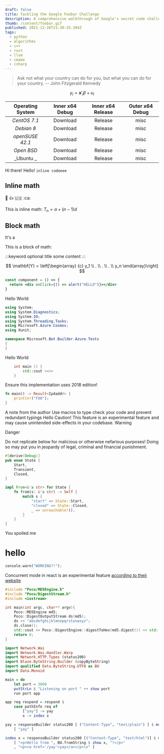 ```yaml
---
draft: false
title: Tackling the Google Foobar Challenge
description: A comprehensive walkthrough of Google's secret code challenge
thumb: /content/foobar.gif
published: 2021-12-26T21:30:35.394Z
tags:
  - python
  - algorithms
  - c++
  - rust
  - llvm
  - cmake
  - csharp
---
```


> Ask not what your country can do for you, but what you can do for your country.
> -- John Fitzgerald Kennedy

$$y_i = \mathbf{x}'_i \beta + u_i$$

| Operating System | Inner x64 Debug | Inner x64 Release | Outer x64 Debug |
| :--------------: | :-------------: | :---------------: | :-------------: |
|   _CentOS 7.1_   |    Download     |      Release      |      misc       |
|    _Debian 8_    |    Download     |      Release      |      misc       |
| _openSUSE 42.1_  |    Download     |      Release      |      misc       |
|    _Open BSD_    |    Download     |      Release      |      misc       |
|    _Ubuntu _     |    Download     |      Release      |      misc       |

Hi there! Hello! `inline codeeee`

## Inline math

:wave: :+1: :us: :ca:

This is inline math: $T_n = a + (n-1)d$

## Block math

<p>It's a  </p>

This is a block of math:

:::keyword optional title
some content
:::

$$
\mathbf{Y} = \left[\begin{array}
  {c}
  y_1 \\
  . \\
  . \\
  . \\
  y_n
\end{array}\right]
$$

```jsx
const component = () => {
  return <div onClick={() => alert("HELLO")}></div>
}
```


<tabs>
<tab title="Csharp" icon="csharp">
Hello World

```csharp
using System;
using System.Diagnostics;
using System.IO;
using System.Threading.Tasks;
using Microsoft.Azure.Cosmos;
using Xunit;

namespace Microsoft.Bot.Builder.Azure.Tests
{
}
```

</tab>
<tab title="C++" icon="c++">
Hello World

```cpp
    int main () {
        std::cout <<>>
    }
```
    
</tab>
<tab icon="rust" title="Rust">
  
Ensure this implementation uses 2018 edition!

```rs
fn main() -> Result<Ip4addr> {
    println!("FOO");
}
```
</tab>
</tabs>
  
<admonition type="note" title="A quick note ...">
    A note from the author
</admonition>

<admonition type="tip" title="Productivity Tip">
    Use macros to type check your code and prevent redundant typings
</admonition>

<admonition type="info" title="A quick note ...">
    Hello
</admonition>

<admonition type="experimental" title="A quick note ...">
    Caution! This feature is an experimental feature and may cause unintended side-effects in your codebase. 
</admonition>

<admonition type="caution" title="A quick note ...">
    Warning 
</admonition>

<admonition type="danger" title="Danger!!!">


Danger
</admonition>

<admonition type="critical" title="Your final warning!!!">
    Do not replicate below for malicious or otherwise nefarious purposes! Doing so may put you in jeopardy of legal, criminal and financial punishment.
</admonition>
  

```rust:main.rs
#[derive(Debug)]
pub enum State {
    Start,
    Transient,
    Closed,
}

impl From<&'a str> for State {
    fn from(s: &'a str) -> Self {
        match s {
            "start" => State::Start,
            "closed" => State::Closed,
            _ => unreachable!(),
        }
    }
}
```

<spoiler title="hello">
You spoiled me 

# hello

```rust
console.warn("WORKING?!");
```
</spoiler>

Concurrent mode in react is an experimental feature [according to their website](https://reactjs.org/)

```cpp:md5.cc
#include "Poco/MD5Engine.h"
#include "Poco/DigestStream.h"
#include <iostream>

int main(int argc, char** argv){
    Poco::MD5Engine md5;
    Poco::DigestOutputStream ds(md5);
    ds << "abcdefghijklmnopqrstuvwxyz";
    ds.close();
    std::cout << Poco::DigestEngine::digestToHex(md5.digest()) << std::endl;
    return 0;
}
```

```haskell
import Network.Wai
import Network.Wai.Handler.Warp
import Network.HTTP.Types (status200)
import Blaze.ByteString.Builder (copyByteString)
import qualified Data.ByteString.UTF8 as BU
import Data.Monoid

main = do
    let port = 3000
    putStrLn $ "Listening on port " ++ show port
    run port app

app req respond = respond $
    case pathInfo req of
        ["yay"] -> yay
        x -> index x

yay = responseBuilder status200 [ ("Content-Type", "text/plain") ] $ mconcat $ map copyByteString
    [ "yay" ]

index x = responseBuilder status200 [("Content-Type", "text/html")] $ mconcat $ map copyByteString
    [ "<p>Hello from ", BU.fromString $ show x, "!</p>"
    , "<p><a href='/yay'>yay</a></p>\n" ]
```

